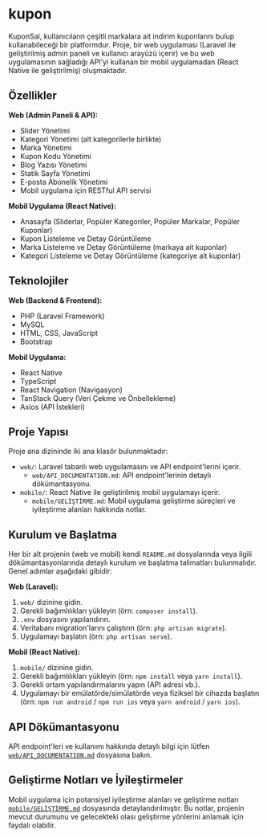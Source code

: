 # kupon
KuponSal, kullanıcıların çeşitli markalara ait indirim kuponlarını bulup kullanabileceği bir platformdur. Proje, bir web uygulaması (Laravel ile geliştirilmiş admin paneli ve kullanıcı arayüzü içerir) ve bu web uygulamasının sağladığı API'yi kullanan bir mobil uygulamadan (React Native ile geliştirilmiş) oluşmaktadır.

## Özellikler

**Web (Admin Paneli & API):**
*   Slider Yönetimi
*   Kategori Yönetimi (alt kategorilerle birlikte)
*   Marka Yönetimi
*   Kupon Kodu Yönetimi
*   Blog Yazısı Yönetimi
*   Statik Sayfa Yönetimi
*   E-posta Abonelik Yönetimi
*   Mobil uygulama için RESTful API servisi

**Mobil Uygulama (React Native):**
*   Anasayfa (Sliderlar, Popüler Kategoriler, Popüler Markalar, Popüler Kuponlar)
*   Kupon Listeleme ve Detay Görüntüleme
*   Marka Listeleme ve Detay Görüntüleme (markaya ait kuponlar)
*   Kategori Listeleme ve Detay Görüntüleme (kategoriye ait kuponlar)

## Teknolojiler

**Web (Backend & Frontend):**
*   PHP (Laravel Framework)
*   MySQL
*   HTML, CSS, JavaScript
*   Bootstrap

**Mobil Uygulama:**
*   React Native
*   TypeScript
*   React Navigation (Navigasyon)
*   TanStack Query (Veri Çekme ve Önbellekleme)
*   Axios (API İstekleri)

## Proje Yapısı

Proje ana dizininde iki ana klasör bulunmaktadır:

*   `web/`: Laravel tabanlı web uygulamasını ve API endpoint'lerini içerir.
    *   `web/API_DOCUMENTATION.md`: API endpoint'lerinin detaylı dökümantasyonu.
*   `mobile/`: React Native ile geliştirilmiş mobil uygulamayı içerir.
    *   `mobile/GELİŞTİRME.md`: Mobil uygulama geliştirme süreçleri ve iyileştirme alanları hakkında notlar.

## Kurulum ve Başlatma

Her bir alt projenin (web ve mobil) kendi `README.md` dosyalarında veya ilgili dökümantasyonlarında detaylı kurulum ve başlatma talimatları bulunmalıdır. Genel adımlar aşağıdaki gibidir:

**Web (Laravel):**
1.  `web/` dizinine gidin.
2.  Gerekli bağımlılıkları yükleyin (örn: `composer install`).
3.  `.env` dosyasını yapılandırın.
4.  Veritabanı migration'larını çalıştırın (örn: `php artisan migrate`).
5.  Uygulamayı başlatın (örn: `php artisan serve`).

**Mobil (React Native):**
1.  `mobile/` dizinine gidin.
2.  Gerekli bağımlılıkları yükleyin (örn: `npm install` veya `yarn install`).
3.  Gerekli ortam yapılandırmalarını yapın (API adresi vb.).
4.  Uygulamayı bir emülatörde/simülatörde veya fiziksel bir cihazda başlatın (örn: `npm run android` / `npm run ios` veya `yarn android` / `yarn ios`).

## API Dökümantasyonu

API endpoint'leri ve kullanımı hakkında detaylı bilgi için lütfen [`web/API_DOCUMENTATION.md`](web/API_DOCUMENTATION.md) dosyasına bakın.

## Geliştirme Notları ve İyileştirmeler

Mobil uygulama için potansiyel iyileştirme alanları ve geliştirme notları [`mobile/GELİŞTİRME.md`](mobile/GELİŞTİRME.md) dosyasında detaylandırılmıştır. Bu notlar, projenin mevcut durumunu ve gelecekteki olası geliştirme yönlerini anlamak için faydalı olabilir.